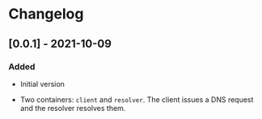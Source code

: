 # Changelog

## [0.0.1] - 2021-10-09

### Added

- Initial version

- Two containers: `client` and `resolver`. The client issues a DNS request and the resolver resolves them.
